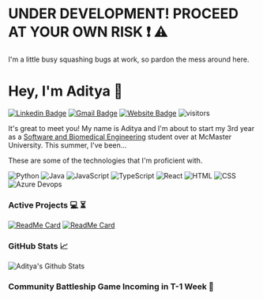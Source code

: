 # UNDER DEVELOPMENT! PROCEED AT YOUR OWN RISK :exclamation: :warning:

I'm a little busy squashing bugs at work, so pardon the mess around here. 

# Hey, I'm Aditya :wave: 

[![Linkedin Badge](https://img.shields.io/badge/-adityasharma6-blue?style=flat-square&logo=Linkedin&logoColor=white&link=https://www.linkedin.com/in/adityasharma6/)](https://www.linkedin.com/in/adityasharma6/)
[![Gmail Badge](https://img.shields.io/badge/-shara24@mcmaster.ca-brown?style=flat&logo=Gmail&logoColor=white&link=mailto:shara24@mcmaster.ca)](mailto:shara24@mcmaster.ca)
[![Website Badge](https://img.shields.io/badge/-adityasharma6.github.io-black?style=flat&logo=Bing&logoColor=white&link=https://adityasharma6.github.io/)](mailto:shara24@mcmaster.ca)
![visitors](https://visitor-badge.laobi.icu/badge?page_id=AdityaSharma6.AdityaSharma6)


It's great to meet you! My name is Aditya and I'm about to start my 3rd year as a [Software and Biomedical Engineering](https://academiccalendars.romcmaster.ca/preview_program.php?catoid=38&poid=20892) student over at McMaster University. This summer, I've been... 

These are some of the technologies that I'm proficient with. 

![Python](https://img.shields.io/badge/-Python-black?style=flat&logo=Python)
![Java](https://img.shields.io/badge/-Java-black?style=flat&logo=Java&logoColor=red)
![JavaScript](https://img.shields.io/badge/-JavaScript-black?style=flat&logo=JavaScript)
![TypeScript](https://img.shields.io/badge/-TypeScript-blue?style=flat&logo=TypeScript)
![React](https://img.shields.io/badge/-React-black?style=flat&logo=React)
![HTML](https://img.shields.io/badge/-HTML5-orange?style=flat&logo=HTML5&logoColor=white)
![CSS](https://img.shields.io/badge/-CSS3-purple?style=flat&logo=CSS3)
![Azure Devops](https://img.shields.io/badge/-Azure_Devops-blue?style=flat&logo=azureDevops)


### Active Projects :computer: :hourglass_flowing_sand:
[![ReadMe Card](https://github-readme-stats.vercel.app/api/pin/?username=vaenthan18&repo=Glide)](https://github.com/vaenthan18/Glide)
[![ReadMe Card](https://github-readme-stats.vercel.app/api/pin/?username=AdityaSharma6&repo=AdityaSharma6.github.io)](https://github.com/AdityaSharma6/AdityaSharma6.github.io)

### GitHub Stats :chart_with_upwards_trend:
![Aditya's Github Stats](https://github-readme-stats.vercel.app/api?username=AdityaSharma6&show_icons=true&title_color=fff&icon_color=79ff97&text_color=9f9f9f&bg_color=151515)

### Community Battleship Game Incoming in T-1 Week :rocket:
<!--
This summer, I've been working as a ___ at ____ where I contributed to the _____.
**AdityaSharma6/AdityaSharma6** is a ✨ _special_ ✨ repository because its `README.md` (this file) appears on your GitHub profile.

Here are some ideas to get you started:

- 🔭 I’m currently working on ...
- 🌱 I’m currently learning ...
- 👯 I’m looking to collaborate on ...
- 🤔 I’m looking for help with ...
- 💬 Ask me about ...
- 📫 How to reach me: ...
- 😄 Pronouns: ...
- ⚡ Fun fact: ...

![Aditya's Github Stats](https://github-readme-stats.vercel.app/api?username=AdityaSharma6&show_icons=true&title_color=fff&icon_color=79ff97&text_color=9f9f9f&bg_color=151515)

### Technologies
<img height="40" src="https://raw.githubusercontent.com/github/explore/80688e429a7d4ef2fca1e82350fe8e3517d3494d/topics/python/python.png">
<code><img height="40" src="https://raw.githubusercontent.com/github/explore/80688e429a7d4ef2fca1e82350fe8e3517d3494d/topics/azure/azure.png"></code>
<code><img height="40" src="https://raw.githubusercontent.com/github/explore/80688e429a7d4ef2fca1e82350fe8e3517d3494d/topics/typescript/typescript.png"></code>

<code><img height="20" src="https://raw.githubusercontent.com/github/explore/80688e429a7d4ef2fca1e82350fe8e3517d3494d/topics/html/html.png"></code>
<code><img height="20" src="https://raw.githubusercontent.com/github/explore/80688e429a7d4ef2fca1e82350fe8e3517d3494d/topics/css/css.png"></code>

<code><img height="20" src="https://raw.githubusercontent.com/github/explore/80688e429a7d4ef2fca1e82350fe8e3517d3494d/topics/bash/bash.png"></code>

<code><img height="20" src="https://raw.githubusercontent.com/github/explore/80688e429a7d4ef2fca1e82350fe8e3517d3494d/topics/scikit-learn/scikit-learn.png"></code>

-->
